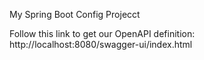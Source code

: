 My Spring Boot Config Projecct

Follow this link to get our OpenAPI definition:
http://localhost:8080/swagger-ui/index.html
